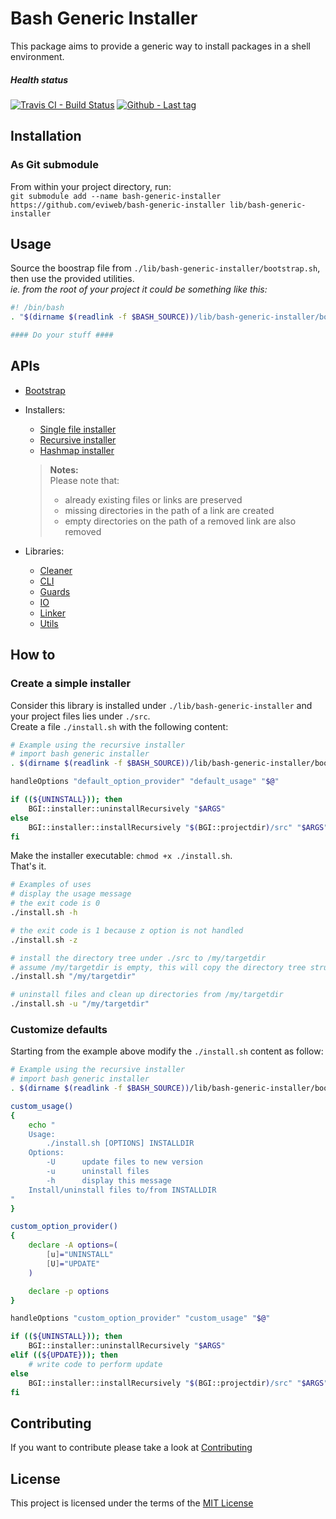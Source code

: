 Bash Generic Installer
======================
This package aims to provide a generic way to install packages in a shell environment.    

##### Health status
[![Travis CI - Build Status](https://travis-ci.org/eviweb/bash-generic-installer.svg)](https://travis-ci.org/eviweb/bash-generic-installer)
[![Github - Last tag](https://img.shields.io/github/tag/eviweb/bash-generic-installer.svg)](https://github.com/eviweb/bash-generic-installer/tags)

Installation
------------
### As Git submodule
From within your project directory, run:    
`git submodule add --name bash-generic-installer https://github.com/eviweb/bash-generic-installer lib/bash-generic-installer`    

Usage
-----
Source the boostrap file from `./lib/bash-generic-installer/bootstrap.sh`, then use the provided utilities.    
_ie. from the root of your project it could be something like this:_    
```bash
#! /bin/bash
. "$(dirname $(readlink -f $BASH_SOURCE))/lib/bash-generic-installer/bootstrap.sh"

#### Do your stuff ####
```

APIs
----
* [Bootstrap](/docs/bootstrap.md)
* Installers:
    - [Single file installer](/docs/singlefileinstaller.md)
    - [Recursive installer](/docs/recursiveinstaller.md)
    - [Hashmap installer](/docs/hashmapinstaller.md)

    > **Notes:**    
    > Please note that:
    >    - already existing files or links are preserved
    >    - missing directories in the path of a link are created
    >    - empty directories on the path of a removed link are also removed
* Libraries:
    - [Cleaner](/docs/cleanerlib.md)
    - [CLI](/docs/clilib.md)
    - [Guards](/docs/guardslib.md)
    - [IO](/docs/iolib.md)
    - [Linker](/docs/linkerlib.md)
    - [Utils](/docs/utilslib.md)

How to
------
### Create a simple installer
Consider this library is installed under `./lib/bash-generic-installer` and your project files lies under `./src`.    
Create a file `./install.sh` with the following content:
```bash
# Example using the recursive installer
# import bash generic installer
. $(dirname $(readlink -f $BASH_SOURCE))/lib/bash-generic-installer/bootstrap.sh

handleOptions "default_option_provider" "default_usage" "$@"

if ((${UNINSTALL})); then
    BGI::installer::uninstallRecursively "$ARGS"
else
    BGI::installer::installRecursively "$(BGI::projectdir)/src" "$ARGS"
fi
```
Make the installer executable: `chmod +x ./install.sh`.    
That's it.
```bash
# Examples of uses
# display the usage message
# the exit code is 0
./install.sh -h

# the exit code is 1 because z option is not handled
./install.sh -z

# install the directory tree under ./src to /my/targetdir
# assume /my/targetdir is empty, this will copy the directory tree structure and link all source files
./install.sh "/my/targetdir"

# uninstall files and clean up directories from /my/targetdir
./install.sh -u "/my/targetdir"
```

### Customize defaults
Starting from the example above modify the `./install.sh` content as follow:
```bash
# Example using the recursive installer
# import bash generic installer
. $(dirname $(readlink -f $BASH_SOURCE))/lib/bash-generic-installer/bootstrap.sh

custom_usage()
{
    echo "
    Usage:
        ./install.sh [OPTIONS] INSTALLDIR
    Options:
        -U      update files to new version
        -u      uninstall files
        -h      display this message
    Install/uninstall files to/from INSTALLDIR
"
}

custom_option_provider()
{
    declare -A options=(
        [u]="UNINSTALL"
        [U]="UPDATE"
    )

    declare -p options
}

handleOptions "custom_option_provider" "custom_usage" "$@"

if ((${UNINSTALL})); then
    BGI::installer::uninstallRecursively "$ARGS"
elif ((${UPDATE})); then
    # write code to perform update
else
    BGI::installer::installRecursively "$(BGI::projectdir)/src" "$ARGS"
fi
```

Contributing
------------
If you want to contribute please take a look at [Contributing](/CONTRIBUTING.md)

License
-------
This project is licensed under the terms of the [MIT License](/LICENSE)
